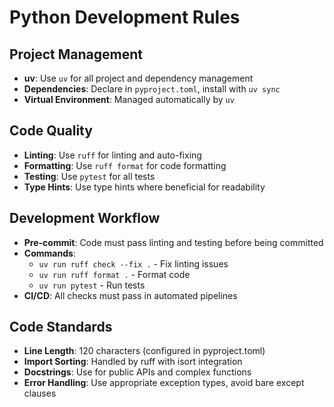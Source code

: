 # Python Development Rules

## Project Management
- **uv**: Use `uv` for all project and dependency management
- **Dependencies**: Declare in `pyproject.toml`, install with `uv sync`
- **Virtual Environment**: Managed automatically by `uv`

## Code Quality
- **Linting**: Use `ruff` for linting and auto-fixing
- **Formatting**: Use `ruff format` for code formatting
- **Testing**: Use `pytest` for all tests
- **Type Hints**: Use type hints where beneficial for readability

## Development Workflow
- **Pre-commit**: Code must pass linting and testing before being committed
- **Commands**:
  - `uv run ruff check --fix .` - Fix linting issues
  - `uv run ruff format .` - Format code
  - `uv run pytest` - Run tests
- **CI/CD**: All checks must pass in automated pipelines

## Code Standards
- **Line Length**: 120 characters (configured in pyproject.toml)
- **Import Sorting**: Handled by ruff with isort integration
- **Docstrings**: Use for public APIs and complex functions
- **Error Handling**: Use appropriate exception types, avoid bare except clauses
